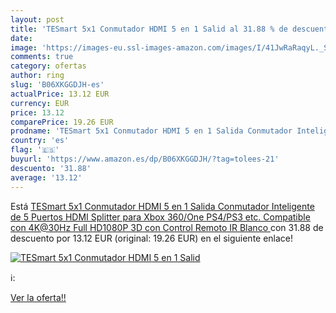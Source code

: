 ```yaml
---
layout: post
title: 'TESmart 5x1 Conmutador HDMI 5 en 1 Salid al 31.88 % de descuento'
date: 
image: 'https://images-eu.ssl-images-amazon.com/images/I/41JwRaRaqyL._SL200_.jpg'
comments: true
category: ofertas
author: ring
slug: 'B06XKGGDJH-es'
actualPrice: 13.12 EUR
currency: EUR
price: 13.12
comparePrice: 19.26 EUR
prodname: 'TESmart 5x1 Conmutador HDMI 5 en 1 Salida Conmutador Inteligente de 5 Puertos HDMI  Splitter para Xbox 360/One PS4/PS3  etc. Compatible con 4K@30Hz  Full HD1080P 3D con Control Remoto IR  Blanco '
country: 'es'
flag: '🇪🇸'
buyurl: 'https://www.amazon.es/dp/B06XKGGDJH/?tag=tolees-21'
descuento: '31.88'
average: '13.12'
---
```


Está [TESmart 5x1 Conmutador HDMI 5 en 1 Salida Conmutador Inteligente de 5 Puertos HDMI  Splitter para Xbox 360/One PS4/PS3  etc. Compatible con 4K@30Hz  Full HD1080P 3D con Control Remoto IR  Blanco ](https://www.amazon.es/dp/B06XKGGDJH/?tag=tolees-21) con 31.88 de descuento por 13.12 EUR (original: 19.26 EUR) en el siguiente enlace!

[![TESmart 5x1 Conmutador HDMI 5 en 1 Salid](https://images-eu.ssl-images-amazon.com/images/I/41JwRaRaqyL._SL200_.jpg)](https://www.amazon.es/dp/B06XKGGDJH/?tag=tolees-21)

ℹ️:


[Ver la oferta!!](https://www.amazon.es/dp/B06XKGGDJH/?tag=tolees-21)
